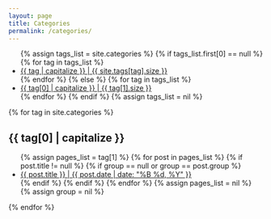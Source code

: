 ```yaml
---
layout: page
title: Categories
permalink: /categories/
---
```


<ul class="tag-box inline">
{% assign tags_list = site.categories %}
  {% if tags_list.first[0] == null %}
    {% for tag in tags_list %}
      <li><a href="#{{ tag }}">{{ tag | capitalize }} <span> | {{ site.tags[tag].size }}</span></a></li>
    {% endfor %}
  {% else %}
    {% for tag in tags_list %}
      <li><a href="#{{ tag[0] }}">{{ tag[0] | capitalize }} <span> | {{ tag[1].size }}</span></a></li>
    {% endfor %}
  {% endif %}
{% assign tags_list = nil %}
</ul>

{% for tag in site.categories %}
  <h2 id="{{ tag[0] }}">{{ tag[0] | capitalize }}</h2>
  <ul class="post-list">
    {% assign pages_list = tag[1] %}
    {% for post in pages_list %}
      {% if post.title != null %}
      {% if group == null or group == post.group %}
      <li>
		<a href="{{ site.url }}{{ post.url }}">{{ post.title }} | <span class="entry-date"><time datetime="{{ post.date | date_to_xmlschema }}" itemprop="datePublished">{{ post.date | date: "%B %d, %Y" }}</time></span></a></li>
      {% endif %}
      {% endif %}
    {% endfor %}
    {% assign pages_list = nil %}
    {% assign group = nil %}
  </ul>
{% endfor %}